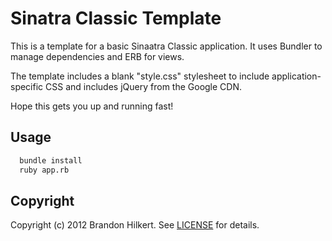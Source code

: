 Sinatra Classic Template
========================

This is a template for a basic Sinaatra Classic application. It uses Bundler to manage dependencies and ERB for views.

The template includes a blank "style.css" stylesheet to include application-specific CSS and includes jQuery from the Google CDN.

Hope this gets you up and running fast!

Usage
-----

````Bash
  bundle install
  ruby app.rb
````

Copyright
---
Copyright (c) 2012 Brandon Hilkert.
See [LICENSE][] for details.

[license]: https://github.com/brandonhilkert/sinatra-classic-template/blob/master/LICENSE